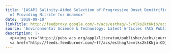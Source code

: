 ```yaml
---
title: '[ASAP] Salinity-Aided Selection of Progressive Onset Denitrifiers as a Means
  of Providing Nitrite for Anammox'
date: '2018-09-10'
linkTitle: http://feedproxy.google.com/~r/acs/esthag/~3/mlks2ktKNjo/acs.est.8b02314
source: 'Environmental Science & Technology: Latest Articles (ACS Publications)'
description: |-
  <p><img src="https://pubs.acs.org/appl/literatum/publisher/achs/journals/content/esthag/0/esthag.ahead-of-print/acs.est.8b02314/20180907/images/medium/es-2018-02314a_0005.gif" alt="TOC Graphic"/></p><div><cite>Environmental Science & Technology</cite></div><div>DOI: 10.1021/acs.est.8b02314</div><div class="feedflare">
  <a href="http://feeds.feedburner.com/~ff/acs/esthag?a=mlks2ktKNjo:CDjmaaIwDHo:yIl2AUoC8zA"><img src="http://feeds.feedburner.com/~ff/acs/esthag?d=yIl2AUoC8zA" border="0"></img></a>
---
```

